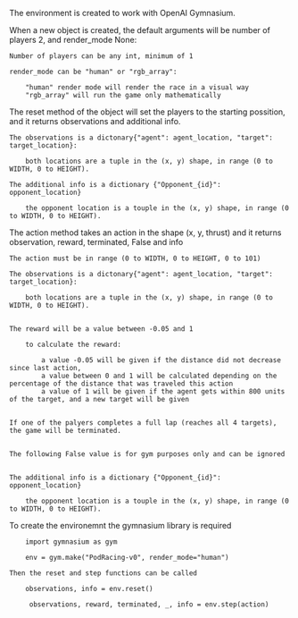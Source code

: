 The environment is created to work with OpenAI Gymnasium. 


When a new object is created, the default arguments will be number of players 2, and render_mode None:

    Number of players can be any int, minimum of 1

    render_mode can be "human" or "rgb_array":

        "human" render mode will render the race in a visual way
        "rgb_array" will run the game only mathematically



The reset method of the object will set the players to the starting possition, and it returns observations and additional info.

    The observations is a dictonary{"agent": agent_location, "target": target_location}:

        both locations are a tuple in the (x, y) shape, in range (0 to WIDTH, 0 to HEIGHT).

    The additional info is a dictionary {"Opponent_{id}": opponent_location}

        the opponent location is a touple in the (x, y) shape, in range (0 to WIDTH, 0 to HEIGHT).



The action method takes an action in the shape (x, y, thrust) and it returns observation, reward, terminated, False and info

    The action must be in range (0 to WIDTH, 0 to HEIGHT, 0 to 101)

    The observations is a dictonary{"agent": agent_location, "target": target_location}:

        both locations are a tuple in the (x, y) shape, in range (0 to WIDTH, 0 to HEIGHT).


    The reward will be a value between -0.05 and 1

        to calculate the reward:
            
            a value -0.05 will be given if the distance did not decrease since last action, 
            a value between 0 and 1 will be calculated depending on the percentage of the distance that was traveled this action
            a value of 1 will be given if the agent gets within 800 units of the target, and a new target will be given


    If one of the palyers completes a full lap (reaches all 4 targets), the game will be terminated.


    The following False value is for gym purposes only and can be ignored


    The additional info is a dictionary {"Opponent_{id}": opponent_location}

        the opponent location is a touple in the (x, y) shape, in range (0 to WIDTH, 0 to HEIGHT).



To create the environemnt the gymnasium library is required

        import gymnasium as gym
    
        env = gym.make("PodRacing-v0", render_mode="human")

    Then the reset and step functions can be called

        observations, info = env.reset()

         observations, reward, terminated, _, info = env.step(action)


